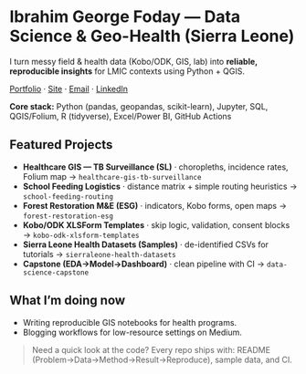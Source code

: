 # Ibrahim George Foday — Data Science & Geo-Health (Sierra Leone)

I turn messy field & health data (Kobo/ODK, GIS, lab) into **reliable, reproducible insights** for LMIC contexts using Python + QGIS.

[Portfolio](https://fodayanalytics.tekisl.com) · [Site](https://www.tekisl.com) · [Email](mailto:ibrahimgeorgefoday@gmail.com) · [LinkedIn](https://www.linkedin.com/in/ibrahimgeorgefoday)

**Core stack:** Python (pandas, geopandas, scikit-learn), Jupyter, SQL, QGIS/Folium, R (tidyverse), Excel/Power BI, GitHub Actions

## Featured Projects
- **Healthcare GIS — TB Surveillance (SL)** · choropleths, incidence rates, Folium map → `healthcare-gis-tb-surveillance`
- **School Feeding Logistics** · distance matrix + simple routing heuristics → `school-feeding-routing`
- **Forest Restoration M&E (ESG)** · indicators, Kobo forms, open maps → `forest-restoration-esg`
- **Kobo/ODK XLSForm Templates** · skip logic, validation, consent blocks → `kobo-odk-xlsform-templates`
- **Sierra Leone Health Datasets (Samples)** · de-identified CSVs for tutorials → `sierraleone-health-datasets`
- **Capstone (EDA→Model→Dashboard)** · clean pipeline with CI → `data-science-capstone`

## What I’m doing now
- Writing reproducible GIS notebooks for health programs.
- Blogging workflows for low-resource settings on Medium.

> Need a quick look at the code? Every repo ships with: README (Problem→Data→Method→Result→Reproduce), sample data, and CI.

